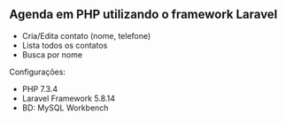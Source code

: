 
## Agenda em PHP utilizando o framework Laravel

- Cria/Edita contato (nome, telefone) 
- Lista todos os contatos
- Busca por nome

Configurações:
- PHP 7.3.4
- Laravel Framework 5.8.14
- BD: MySQL Workbench


